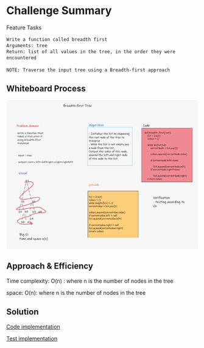 # Challenge Summary

Feature Tasks

    Write a function called breadth first
    Arguments: tree
    Return: list of all values in the tree, in the order they were encountered

    NOTE: Traverse the input tree using a Breadth-first approach


## Whiteboard Process

![whiteboard](/code401/tree-bts/breadth_first.png)

## Approach & Efficiency

Time complexity: O(n) : where n is the number of nodes in the tree

space: O(n): where n is the number of nodes in the tree

## Solution

[Code implementation](/code401/tree-bts/tree_bts/binary_tree.py)

[Test implementation](/code401/tree-bts/tests/test_binary_tree.py)